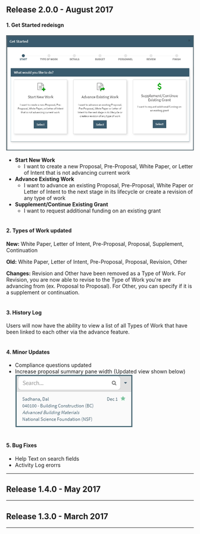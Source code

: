 ## Release 2.0.0 - August 2017
#### **1. Get Started redeisgn**
![Proposal Initiator Start Screen](images/navigation/NavIni_Start.jpg)

- **Start New Work**
    - I want to create a new Proposal, Pre-Proposal, White Paper, or Letter of Intent that is not advancing current work
- **Advance Existing Work**
    - I want to advance an existing Proposal, Pre-Proposal, White Paper or Letter of Intent to the next stage in its lifecycle or create a revision of any type of work
- **Supplement/Continue Existing Grant**
    - I want to request additional funding on an existing grant
<br><br>

#### **2. Types of Work updated**

**New:** White Paper, Letter of Intent, Pre-Proposal, Proposal, Supplement, Continuation

**Old:** White Paper, Letter of Intent, Pre-Proposal, Proposal, Revision, Other

**Changes:** Revision and Other have been removed as a Type of Work.  For Revision, you are now able to revise to the Type of Work you're are advancing from (ex. Proposal to Proposal).  For Other, you can specify if it is a supplement or continuation.
<br><br>

#### **3. History Log**
  Users will now have the ability to view a list of all Types of Work that have been linked to each other via the advance feature.
<br><br>

#### **4. Minor Updates**  
- Compliance questions updated
- Increase proposal summary pane width (Updated view shown below)
![New Summary Width](images/newSummaryWidth.jpg)
<br><br>

#### **5. Bug Fixes**
- Help Text on search fields
- Activity Log erorrs  

---------
## Release 1.4.0 - May 2017

---------
## Release 1.3.0 - March 2017

---------
